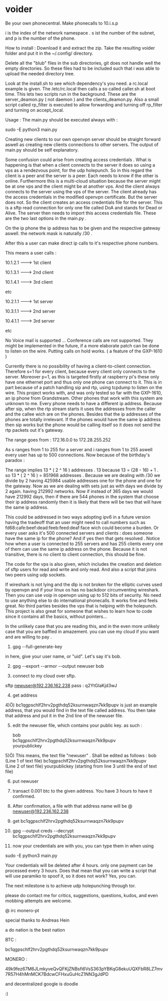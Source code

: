 # voider

Be your own phonecentral.
Make phonecalls to 10.i.s.p

i is the index of the network namespace .
s ist the number of the subnet, and p is the number of the phone.

How to install :
Download it and extract the zip. Take the resulting voider folder and put it in the 
~/.config/ directory. 

Delete all the "blub" files in the sub directories, git does not handle well the empty directories.
So these files had to be included such that i was able to upload the needed directory tree.

Look at the install.sh to see which dependency's you need. 
a rc.local example is given. The /etc/rc.local then calls a so called caller.sh at boot time.
This lets two scripts run in the background. These are the server_deamon.py ( not daemon )
and the clients_deamon.py. Also a small script called rp_filter is executed to allow forwarding and turning off rp_filter and turning on accept_local.

Usage :
The main.py should be executed always with :

sudo -E python3 main.py 

Creating new clients to our own openvpn server should be straight forward aswell as creating new clients connections to other servers. The output of main.py should be self explanatory.

Some confusion could arise from creating access credentials .
What is happening is that when a client connects to the server it does so using a vps as a rendezvous point, for the udp holepunch. So in this regard the client is a peer and the server is a peer. Each needs to know if the other is online. 
Furthermore this is a multi-cloud situation because the server might be at one vps and the client might be at another vps. And the client always connects to the server using the vps of the server.
The client already has the access credentials in the modified openvpn certificate.
But the server does not. So the client creates an access credentials file for the server.
This is a sftp read connection for only one file called DoA and stands for Dead or Alive.
The server then needs to import this access credentials file.
These are the two last options in the main.py .

On the ip phone the ip address has to be given and the respective gateway aswell. the network mask is naturally /30 .

After this a user can make direct ip calls to it's respective phone numbers. 

This means a user calls :

10.1.2.1 ---> 1st client

10.1.3.1 ---> 2nd client 

10.1.4.1 ---> 3rd client

etc

10.2.1.1 ---> 1st server 

10.3.1.1 ---> 2nd server 

10.4.1.1 ---> 3rd server

etc



No Voice mail is supported ...
Conference calls are not supported. They might be implemented in the future, if a more elaborate patch can be done to listen on the wire.
Putting calls on hold works. ( a feature of the GXP-1610 )




Currently there is no possibility of having a client-to-client connection. Therefore s=1 for every client, because every client only connects to the server. Moreover p=1, as this is targeted firstly at raspberry pi's these only have one ethernet port and thus only one phone can connect to it. This is in part because of a patch handling sip and rtp, using tcpdump to listen on the wire.
This project works with, and was only tested so far with the GXP-1610, an ip phone from Grandstream.
Other phones that work with this system are unknown to me. 
Every phone needs to have a different ip address. Because after sip, when the rtp stream starts it uses the addresses from the caller and the callee wich are on the phones. Besides that the ip addresses of the phones are totally irrelevant. If the phones would have the same ip address then sip works but the phone would be calling itself so it does not send the rtp packets out it's gateway.

The range goes from :
172.16.0.0 to
172.28.255.252

As s ranges from 1 to 255 for a server and i ranges from 1 to 255 aswell every user has up to 500 connections. Now because of the birthday's paradox :

The range implies 13 * ( 2 ^ 16 ) addresses .
13 because 13 = (28 - 16) + 1 .
so 13 * ( 2 ^ 16 ) = 851968 addresses .
Because we are dealing with /30 we divide by 2 
having 425984 usable addresses one for the phone and one for the gateway.
Now as we are dealing with sets just as with days we divide by 2 again.
having 212992 networks. Now if instead of 365 days we would have 212992 days, then if there are 544 phones in the system that choose their ip address randomly then it is likely that there will be two that will have the same ip address.

This could be addressed in two ways adopting ipv6 in a future version having the tradeoff that an user might need to call numbers such as fd68:cafe:beef:dead:feeb:feed:deaf:face wich could become a burden. Or every user asks it's 500 connected servers and clients : does someone have the same ip for the phone? And if yes then that gets resolved . Notice how when a user is connected to 255 servers and has 255 clients every one of them can use the same ip address on the phone. Because it is not transitive, there is no client to client connection, this should be fine.

The code for the vps is also given, which includes the creation and deletion of sftp users for read and write and only read. And also a script that joins two peers using udp sockets.

If wireshark is not lying and the dlp is not broken for the elliptic curves used by openvpn and if your linux os has no backdoor circumventing wireshark. Then you can use voip in openvpn using up to 512 bits of security.
No need to use anything else to do international phonecalls.
It works fine and feels great. No third parties besides the vps that is helping with the holepunch.
This project is also great for someone that wishes to learn how to code since it contains all the basics, without pointers...

In the unlikely case that you are reading this, and in the even more unlikely case that you are baffled in amazement.
you can use my cloud if you want and are willing to pay .

1) gpg --full-generate-key

in here, give your user name, or "uid". Let's say it's bob.

2) gpg --export --armor --output newuser bob

3) connect to my cloud over sftp.

sftp newuser@192.236.162.238
pass : q2YtGlaKjd3wJ

4) get address

4)Ö)
   bc1qgpschlf2hrv2pgthdq52ksurnwaqzn7kk9pupv
   is just an example address, that you would find in the text file called address.
   You then take that address and put it in the 2nd line of the newuser file.

5) edit the newuser file, which contains your public key.
   as such :
 
   bob<br/>
   bc1qgpschlf2hrv2pgthdq52ksurnwaqzn7kk9pupv<br/>
   yourpublickey

5)Ö)
   This means, the text file "newuser" . Shall be edited as follows :
   bob<br/> (Line 1 of text file)
   bc1qgpschlf2hrv2pgthdq52ksurnwaqzn7kk9pupv<br/> (Line 2 of text file)
   yourpublickey (starting from line 3 until the end of text file)

6) put newuser

7) transact 0.001 btc to the given address. You have 3 hours to have it confirmed.

8) After confirmation, a file with that address name will be @ newuser@192.236.162.238

9) get bc1qgpschlf2hrv2pgthdq52ksurnwaqzn7kk9pupv

10) gpg --output creds --decrypt bc1qgpschlf2hrv2pgthdq52ksurnwaqzn7kk9pupv

11) now your credentials are with you, you can type them in when using 

sudo -E python3 main.py

Your credentials will be deleted after 4 hours.
only one payment can be processed every 3 hours. 
Does that mean that you can write a script that will use paramiko to spoof it, so it does not work?
Yes, you can. 


The next milestone is to achieve udp holepunching through tor.

please do contact me for critics, suggestions, questions, kudos, and even mobbing attempts are welcome.

@ irc
monero-pt

special thanks to Andreas Hein

a do nation is the best nation

BTC :

bc1qgpschlf2hrv2pgthdq52ksurnwaqzn7kk9pupv

MONERO :

49k9fez67M6JLmkyveQvQFKjZNBsfi6VsS363pYBKqG8ekuUQXFbR8LZ7mv7R57H4hMnMCK7BdcwCFHxuGuHcZ1NN3gJdPD

and decentralized google is doodle 

:)
